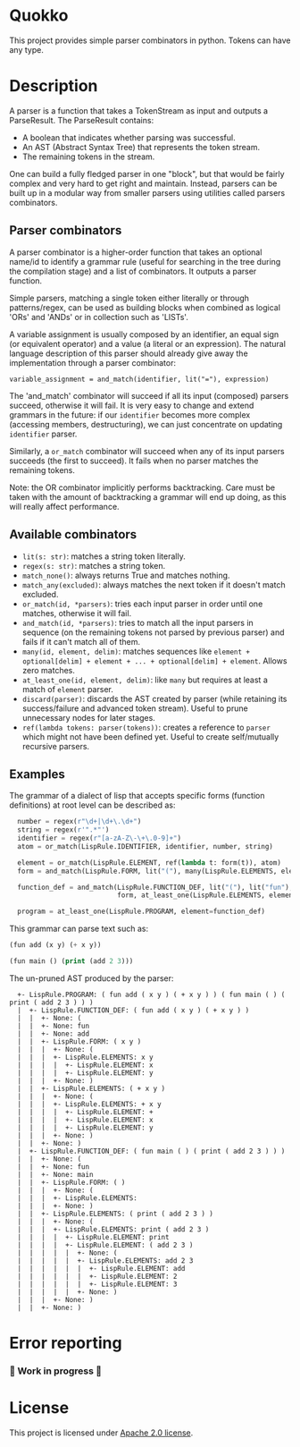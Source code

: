 # Quokko

This project provides simple parser combinators in python. Tokens can have any type.

# Description

A parser is a function that takes a TokenStream as input and outputs a ParseResult. The ParseResult contains:

- A boolean that indicates whether parsing was successful.
- An AST (Abstract Syntax Tree) that represents the token stream.
- The remaining tokens in the stream.

One can build a fully fledged parser in one "block", but that would be fairly complex and very hard to get right and
maintain. Instead, parsers can be built up in a modular way from smaller parsers using utilities called parsers
combinators.

## Parser combinators

A parser combinator is a higher-order function that takes an optional name/id to identify a grammar rule (useful for
searching in the tree during the compilation stage) and a list of combinators. It outputs a parser function.

Simple parsers, matching a single token either literally or through patterns/regex, can be used as building blocks when
combined as logical 'ORs' and 'ANDs' or in collection such as 'LISTs'.

A variable assignment is usually composed by an identifier, an equal sign (or equivalent operator) and a value (a
literal or an expression). The natural language description of this parser should already give away the implementation
through a parser combinator:

`variable_assignment = and_match(identifier, lit("="), expression)`

The 'and_match' combinator will succeed if all its input (composed) parsers succeed, otherwise it will fail. It is very
easy to change and extend grammars in the future: if our `identifier` becomes more complex (accessing members,
destructuring), we can just concentrate on updating `identifier` parser.

Similarly, a `or_match` combinator will succeed when any of its input parsers succeeds (the first to succeed). It fails
when no parser matches the remaining tokens.

Note: the OR combinator implicitly performs backtracking. Care must be taken with the amount of backtracking a grammar
will end up doing, as this will really affect performance.

## Available combinators

- `lit(s: str)`: matches a string token literally.
- `regex(s: str)`: matches a string token.
- `match_none()`: always returns True and matches nothing.
- `match_any(excluded)`: always matches the next token if it doesn't match excluded.
- `or_match(id, *parsers)`: tries each input parser in order until one matches, otherwise it will fail.
- `and_match(id, *parsers)`: tries to match all the input parsers in sequence (on the remaining tokens not parsed by
  previous parser) and fails if it can't match all of them.
- `many(id, element, delim)`: matches sequences like `element + optional[delim] + element + ... + optional[delim] +
  element`. Allows zero matches.
- `at_least_one(id, element, delim)`: like `many` but requires at least a match of `element` parser.
- `discard(parser)`: discards the AST created by parser (while retaining its success/failure and advanced token stream).
  Useful to prune unnecessary nodes for later stages.
- `ref(lambda tokens: parser(tokens))`: creates a reference to `parser` which might not have been defined yet. Useful to
  create self/mutually recursive parsers.

## Examples

The grammar of a dialect of lisp that accepts specific forms (function definitions) at root level can be described as:

``` python
  number = regex(r"\d+|\d+\.\d+")
  string = regex(r'".*"')
  identifier = regex(r"[a-zA-Z\-\+\.0-9]+")
  atom = or_match(LispRule.IDENTIFIER, identifier, number, string)

  element = or_match(LispRule.ELEMENT, ref(lambda t: form(t)), atom)
  form = and_match(LispRule.FORM, lit("("), many(LispRule.ELEMENTS, element=element), lit(")"))

  function_def = and_match(LispRule.FUNCTION_DEF, lit("("), lit("fun"), identifier,
                           form, at_least_one(LispRule.ELEMENTS, element=element), lit(")"))

  program = at_least_one(LispRule.PROGRAM, element=function_def)
```

This grammar can parse text such as:

```lisp
(fun add (x y) (+ x y))

(fun main () (print (add 2 3)))
```

The un-pruned AST produced by the parser:

```
  +- LispRule.PROGRAM: ( fun add ( x y ) ( + x y ) ) ( fun main ( ) ( print ( add 2 3 ) ) )
  |  +- LispRule.FUNCTION_DEF: ( fun add ( x y ) ( + x y ) )
  |  |  +- None: (
  |  |  +- None: fun
  |  |  +- None: add
  |  |  +- LispRule.FORM: ( x y )
  |  |  |  +- None: (
  |  |  |  +- LispRule.ELEMENTS: x y
  |  |  |  |  +- LispRule.ELEMENT: x
  |  |  |  |  +- LispRule.ELEMENT: y
  |  |  |  +- None: )
  |  |  +- LispRule.ELEMENTS: ( + x y )
  |  |  |  +- None: (
  |  |  |  +- LispRule.ELEMENTS: + x y
  |  |  |  |  +- LispRule.ELEMENT: +
  |  |  |  |  +- LispRule.ELEMENT: x
  |  |  |  |  +- LispRule.ELEMENT: y
  |  |  |  +- None: )
  |  |  +- None: )
  |  +- LispRule.FUNCTION_DEF: ( fun main ( ) ( print ( add 2 3 ) ) )
  |  |  +- None: (
  |  |  +- None: fun
  |  |  +- None: main
  |  |  +- LispRule.FORM: ( )
  |  |  |  +- None: (
  |  |  |  +- LispRule.ELEMENTS: 
  |  |  |  +- None: )
  |  |  +- LispRule.ELEMENTS: ( print ( add 2 3 ) )
  |  |  |  +- None: (
  |  |  |  +- LispRule.ELEMENTS: print ( add 2 3 )
  |  |  |  |  +- LispRule.ELEMENT: print
  |  |  |  |  +- LispRule.ELEMENT: ( add 2 3 )
  |  |  |  |  |  +- None: (
  |  |  |  |  |  +- LispRule.ELEMENTS: add 2 3
  |  |  |  |  |  |  +- LispRule.ELEMENT: add
  |  |  |  |  |  |  +- LispRule.ELEMENT: 2
  |  |  |  |  |  |  +- LispRule.ELEMENT: 3
  |  |  |  |  |  +- None: )
  |  |  |  +- None: )
  |  |  +- None: )
```

# Error reporting

 ### 🚧 Work in progress 🚧

# License

This project is licensed under [Apache 2.0 license](LICENSE).